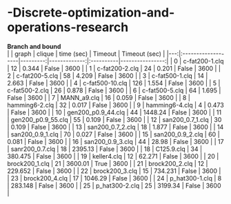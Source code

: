 # -Discrete-optimization-and-operations-research
<b>Branch and bound</b> <br>
|    | graph              |   clique |   time (sec) | Timeout   |   Timeout (sec) |
|---:|:-------------------|---------:|-------------:|:----------|----------------:|
|  0 | c-fat200-1.clq     |       12 |        0.344 | False     |            3600 |
|  1 | c-fat200-2.clq     |       24 |        0.201 | False     |            3600 |
|  2 | c-fat200-5.clq     |       58 |        4.209 | False     |            3600 |
|  3 | c-fat500-1.clq     |       14 |        2.663 | False     |            3600 |
|  4 | c-fat500-10.clq    |      126 |        1.554 | False     |            3600 |
|  5 | c-fat500-2.clq     |       26 |        0.878 | False     |            3600 |
|  6 | c-fat500-5.clq     |       64 |        1.695 | False     |            3600 |
|  7 | MANN_a9.clq        |       16 |        0.059 | False     |            3600 |
|  8 | hamming6-2.clq     |       32 |        0.017 | False     |            3600 |
|  9 | hamming6-4.clq     |        4 |        0.473 | False     |            3600 |
| 10 | gen200_p0.9_44.clq |       44 |     1448.24  | False     |            3600 |
| 11 | gen200_p0.9_55.clq |       55 |        0.109 | False     |            3600 |
| 12 | san200_0.7_1.clq   |       30 |        0.109 | False     |            3600 |
| 13 | san200_0.7_2.clq   |       18 |        1.877 | False     |            3600 |
| 14 | san200_0.9_1.clq   |       70 |        0.027 | False     |            3600 |
| 15 | san200_0.9_2.clq   |       60 |        0.081 | False     |            3600 |
| 16 | san200_0.9_3.clq   |       44 |       28.98  | False     |            3600 |
| 17 | sanr200_0.7.clq    |       18 |     2395.13  | False     |            3600 |
| 18 | C125.9.clq         |       34 |      380.475 | False     |            3600 |
| 19 | keller4.clq        |       12 |       62.271 | False     |            3600 |
| 20 | brock200_1.clq     |       21 |     3600.01  | True      |            3600 |
| 21 | brock200_2.clq     |       12 |      229.652 | False     |            3600 |
| 22 | brock200_3.clq     |       15 |      734.231 | False     |            3600 |
| 23 | brock200_4.clq     |       17 |     1046.29  | False     |            3600 |
| 24 | p_hat300-1.clq     |        8 |      283.148 | False     |            3600 |
| 25 | p_hat300-2.clq     |       25 |     3199.34  | False     |            3600 |
